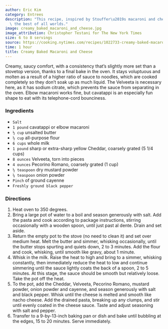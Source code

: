 ```yaml
---
author: Eric Kim
category: Entrees
description: "This recipe, inspired by Stouffer\u2019s macaroni and cheese, delivers\
  \ the best of all worlds."
image: creamy_baked_macaroni_and_cheese.jpg
image_attribution: Christopher Testani for The New York Times
size: 6 to 8 servings
source: https://cooking.nytimes.com/recipes/1022733-creamy-baked-macaroni-and-cheeseundefined
time: 1 hour
title: Creamy Baked Macaroni and Cheese
---
```


Creamy, saucy comfort, with a consistency that’s slightly more set than a stovetop version, thanks to a final bake in the oven. It stays voluptuous and molten as a result of a higher ratio of sauce to noodles, which are cooked completely so they don’t soak up as much liquid. The Velveeta is necessary here, as it has sodium citrate, which prevents the sauce from separating in the oven. Elbow macaroni works fine, but cavatappi is an especially fun shape to eat with its telephone-cord bounciness.

### Ingredients

* `Salt`
* `1 pound` cavatappi or elbow macaroni
* `½ cup` unsalted butter
* `½ cup` all-purpose flour
* `6 cups` whole milk
* `1 pound` sharp or extra-sharp yellow Cheddar, coarsely grated (5 1/4 cups)
* `8 ounces` Velveeta, torn into pieces
* `4 ounces` Pecorino Romano, coarsely grated (1 cup)
* `½ teaspoon` dry mustard powder
* `¼ teaspoon` onion powder
* `Pinch` of ground cayenne
* `Freshly ground black pepper`

### Directions

1. Heat oven to 350 degrees.
2. Bring a large pot of water to a boil and season generously with salt. Add the pasta and cook according to package instructions, stirring occasionally with a wooden spoon, until just past al dente. Drain and set aside.
3. Return the empty pot to the stove (no need to clean it) and set over medium heat. Melt the butter and simmer, whisking occasionally, until the butter stops spurting and quiets down, 2 to 3 minutes. Add the flour and cook, whisking, until smooth like gravy, about 1 minute.
4. Whisk in the milk. Raise the heat to high and bring to a simmer, whisking constantly, then immediately reduce the heat to low and continue simmering until the sauce lightly coats the back of a spoon, 2 to 5 minutes. At this stage, the sauce should be smooth but relatively loose. Take the pot off the heat.
5. To the pot, add the Cheddar, Velveeta, Pecorino Romano, mustard powder, onion powder and cayenne, and season generously with salt and black pepper. Whisk until the cheese is melted and smooth like nacho cheese. Add the drained pasta, breaking up any clumps, and stir until evenly coated in the cheese sauce. Taste and adjust seasoning with salt and pepper.
6. Transfer to a 9-by-13-inch baking pan or dish and bake until bubbling at the edges, 15 to 20 minutes. Serve immediately.